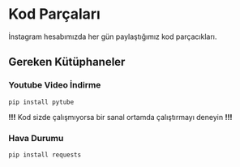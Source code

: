 # Kod Parçaları
İnstagram hesabımızda her gün paylaştığımız kod parçacıkları.

## Gereken Kütüphaneler
### Youtube Video İndirme
`pip install pytube`

**!!!** Kod sizde çalışmıyorsa bir sanal ortamda çalıştırmayı deneyin **!!!**

### Hava Durumu
`pip install requests`
